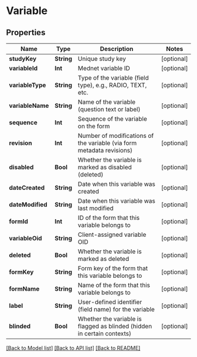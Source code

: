 # Variable

## Properties
Name | Type | Description | Notes
------------ | ------------- | ------------- | -------------
**studyKey** | **String** | Unique study key | [optional] 
**variableId** | **Int** | Mednet variable ID | [optional] 
**variableType** | **String** | Type of the variable (field type), e.g., RADIO, TEXT, etc. | [optional] 
**variableName** | **String** | Name of the variable (question text or label) | [optional] 
**sequence** | **Int** | Sequence of the variable on the form | [optional] 
**revision** | **Int** | Number of modifications of the variable (via form metadata revisions) | [optional] 
**disabled** | **Bool** | Whether the variable is marked as disabled (deleted) | [optional] 
**dateCreated** | **String** | Date when this variable was created | [optional] 
**dateModified** | **String** | Date when this variable was last modified | [optional] 
**formId** | **Int** | ID of the form that this variable belongs to | [optional] 
**variableOid** | **String** | Client-assigned variable OID | [optional] 
**deleted** | **Bool** | Whether the variable is marked as deleted | [optional] 
**formKey** | **String** | Form key of the form that this variable belongs to | [optional] 
**formName** | **String** | Name of the form that this variable belongs to | [optional] 
**label** | **String** | User-defined identifier (field name) for the variable | [optional] 
**blinded** | **Bool** | Whether the variable is flagged as blinded (hidden in certain contexts) | [optional] 

[[Back to Model list]](../README.md#documentation-for-models) [[Back to API list]](../README.md#documentation-for-api-endpoints) [[Back to README]](../README.md)



